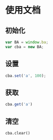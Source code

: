 # 使用文档


## 初始化

```js
var BA = window.ba;
var cba = new BA;
```

## 设置

```js
cba.set('a', 100);
```

## 获取

```js
cba.get('a')
```

##  清空

```ks
cba.clear()
```
